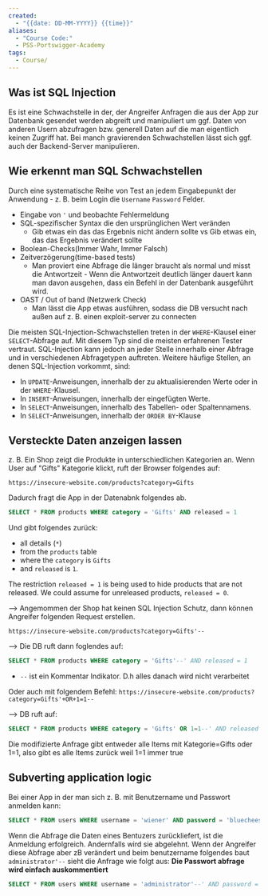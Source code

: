 ```yaml
---
created:
  - "{{date: DD-MM-YYYY}} {{time}}"
aliases:
  - "Course Code:"
  - PSS-Portswigger-Academy
tags:
  - Course/
---
```

## Was ist SQL Injection

Es ist eine Schwachstelle in der, der Angreifer Anfragen die aus der App zur Datenbank gesendet werden abgreift und manipuliert um ggf. Daten von anderen Usern abzufragen bzw. generell Daten auf die man eigentlich keinen Zugriff hat. Bei manch gravierenden Schwachstellen lässt sich ggf. auch der Backend-Server manipulieren.

## Wie erkennt man SQL Schwachstellen

Durch eine systematische Reihe von Test an jedem Eingabepunkt der Anwendung - z. B. beim Login die `Username` `Password` Felder.
- Eingabe von `'` und beobachte Fehlermeldung
- SQL-spezifischer Syntax die den ursprünglichen Wert veränden
	- Gib etwas ein das das Ergebnis nicht ändern sollte vs Gib etwas ein, das das Ergebnis verändert sollte
- Boolean-Checks(Immer Wahr, Immer Falsch)
- Zeitverzögerung(time-based tests)
	- Man proviert eine Abfrage die länger braucht als normal und misst die Antwortzeit - Wenn die Antwortzeit deutlich länger dauert kann man davon ausgehen, dass ein Befehl in der Datenbank ausgeführt wird.
- OAST / Out of band (Netzwerk Check)
	- Man lässt die App etwas ausführen, sodass die DB versucht nach außen auf z. B. einen exploit-server zu connecten

Die meisten SQL-Injection-Schwachstellen treten in der `WHERE`-Klausel einer `SELECT`-Abfrage auf. Mit diesem Typ sind die meisten erfahrenen Tester vertraut.
SQL-Injection kann jedoch an jeder Stelle innerhalb einer Abfrage und in verschiedenen Abfragetypen auftreten. Weitere häufige Stellen, an denen SQL-Injection vorkommt, sind:

- In `UPDATE`-Anweisungen, innerhalb der zu aktualisierenden Werte oder in der `WHERE`-Klausel.
- In `INSERT`-Anweisungen, innerhalb der eingefügten Werte.
- In `SELECT`-Anweisungen, innerhalb des Tabellen- oder Spaltennamens.
- In `SELECT`-Anweisungen, innerhalb der `ORDER BY`-Klause

## Versteckte Daten anzeigen lassen

z. B. Ein Shop zeigt die Produkte in unterschiedlichen Kategorien an. Wenn User auf "Gifts" Kategorie klickt, ruft der Browser folgendes auf:
```
https://insecure-website.com/products?category=Gifts
```

Dadurch fragt die App in der Datenabnk folgendes ab.
```sql
SELECT * FROM products WHERE category = 'Gifts' AND released = 1
```

Und gibt folgendes zurück:
- all details (`*`)
- from the `products` table
- where the `category` is `Gifts`
- and `released` is `1`.

The restriction `released = 1` is being used to hide products that are not released. We could assume for unreleased products, `released = 0`.

--> Angemommen der Shop hat keinen SQL Injection Schutz, dann können Angreifer folgenden Request erstellen.
```
https://insecure-website.com/products?category=Gifts'--
```

--> Die DB ruft dann foglendes auf:
```sql
SELECT * FROM products WHERE category = 'Gifts'--' AND released = 1
```
- `--` ist ein Kommentar Indikator. D.h alles danach wird nicht verarbeitet

Oder auch mit folgendem Befehl:
`https://insecure-website.com/products?category=Gifts'+OR+1=1--`

--> DB ruft auf:
```sql
SELECT * FROM products WHERE category = 'Gifts' OR 1=1--' AND released = 1
```

Die modifizierte Anfrage gibt entweder alle Items mit Kategorie=Gifts oder 1=1, also gibt es alle Items zurück weil 1=1 immer true

## Subverting application logic

Bei einer App in der man sich z. B. mit Benutzername und Passwort anmelden kann:
```sql
SELECT * FROM users WHERE username = 'wiener' AND password = 'bluecheese'
```

Wenn die Abfrage die Daten eines Bentuzers zurückliefert, ist die Anmeldung erfolgreich. Andernfalls wird sie abgelehnt.
Wenn der Angreifer diese Abfrage aber zB verändert und beim benutzername folgendes baut
`administrator'--` sieht die Anfrage wie folgt aus: **Die Passwort abfrage wird einfach auskommentiert**
```sql
SELECT * FROM users WHERE username = 'administrator'--' AND password = ''
```





